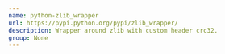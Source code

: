 ```yaml
---
name: python-zlib_wrapper
url: https://pypi.python.org/pypi/zlib_wrapper/
description: Wrapper around zlib with custom header crc32.
group: None
---
```

